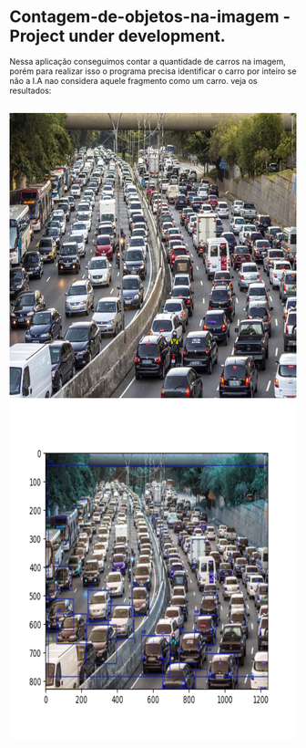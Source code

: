 # Contagem-de-objetos-na-imagem - Project under development.
Nessa aplicação conseguimos contar a quantidade de carros na imagem, porém para realizar isso o programa precisa identificar o carro por inteiro se não a I.A nao considera aquele fragmento como um carro. veja os resultados:

<div  align="center"> 
  <div style="display: inline_block"><br>
    <img align="center" height="500" alt="coding-time" src="car.jpg">
    <img align="center" height="600" alt="coding-time" src="identifica.png">
    
